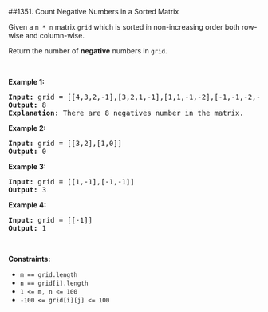 ##1351. Count Negative Numbers in a Sorted Matrix
<p>Given a <code>m&nbsp;* n</code>&nbsp;matrix <code>grid</code>&nbsp;which is sorted in non-increasing order both row-wise and column-wise.&nbsp;</p>

<p>Return the number of <strong>negative</strong> numbers in&nbsp;<code>grid</code>.</p>

<p>&nbsp;</p>
<p><strong>Example 1:</strong></p>

<pre>
<strong>Input:</strong> grid = [[4,3,2,-1],[3,2,1,-1],[1,1,-1,-2],[-1,-1,-2,-3]]
<strong>Output:</strong> 8
<strong>Explanation:</strong> There are 8 negatives number in the matrix.
</pre>

<p><strong>Example 2:</strong></p>

<pre>
<strong>Input:</strong> grid = [[3,2],[1,0]]
<strong>Output:</strong> 0
</pre>

<p><strong>Example 3:</strong></p>

<pre>
<strong>Input:</strong> grid = [[1,-1],[-1,-1]]
<strong>Output:</strong> 3
</pre>

<p><strong>Example 4:</strong></p>

<pre>
<strong>Input:</strong> grid = [[-1]]
<strong>Output:</strong> 1
</pre>

<p>&nbsp;</p>
<p><strong>Constraints:</strong></p>

<ul>
	<li><code>m == grid.length</code></li>
	<li><code>n == grid[i].length</code></li>
	<li><code>1 &lt;= m, n &lt;= 100</code></li>
	<li><code>-100 &lt;= grid[i][j] &lt;= 100</code></li>
</ul>
